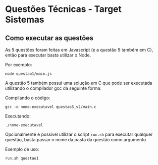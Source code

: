 # Questões Técnicas - Target Sistemas

## Como executar as questões

As 5 questões foram feitas em Javascript (e a questão 5 também em C), então para executar basta utilizar o Node.

Por exemplo:

```
node questao1/main.js 
```

A questão 5 também possui uma solução em C que pode ser executada utilizando o compilador gcc da seguinte forma:

Compilando o código:

```
gcc -o nome-executavel questao5_v2/main.c
```

Executando:

```
./nome-executavel
```

Opcionalmente é possível utilizar o script ```run.sh``` para executar qualquer questão, basta passar o nome da pasta da questão como argumento

Exemplo de uso:

```
run.sh questao1
```